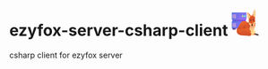 # ezyfox-server-csharp-client <img src="https://github.com/youngmonkeys/ezyfox-server/blob/master/logo.png" width="48" height="48" />
csharp client for ezyfox server
